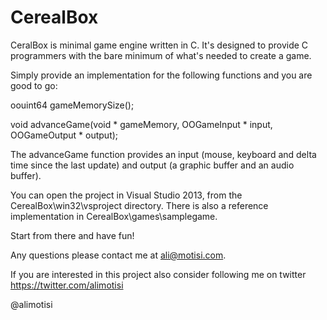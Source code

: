 # CerealBox

CeralBox is minimal game engine written in C.
It's designed to provide C programmers with the bare minimum of what's needed to create a game.

Simply provide an implementation for the following functions and you are good to go:

oouint64 gameMemorySize();

void advanceGame(void * gameMemory, OOGameInput * input, OOGameOutput * output);

The advanceGame function provides an input (mouse, keyboard and delta time since the last update)
and output (a graphic buffer and an audio buffer).

You can open the project in Visual Studio 2013, from the CerealBox\win32\vsproject directory.
There is also a reference implementation in CerealBox\games\samplegame.

Start from there and have fun!

Any questions please contact me at ali@motisi.com.

If you are interested in this project also consider following me on twitter https://twitter.com/alimotisi

@alimotisi
